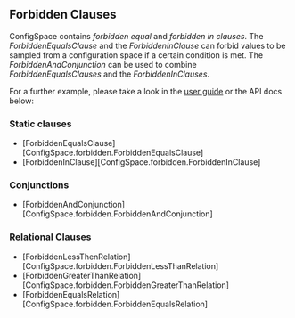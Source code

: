 ## Forbidden Clauses

ConfigSpace contains *forbidden equal* and *forbidden in clauses*.
The *ForbiddenEqualsClause* and the *ForbiddenInClause* can forbid values to be
sampled from a configuration space if a certain condition is met. The
*ForbiddenAndConjunction* can be used to combine *ForbiddenEqualsClauses* and
the *ForbiddenInClauses*.

For a further example, please take a look in the [user guide](../guide.md)
or the API docs below:

### Static clauses
* [ForbiddenEqualsClause][ConfigSpace.forbidden.ForbiddenEqualsClause]
* [ForbiddenInClause][ConfigSpace.forbidden.ForbiddenInClause]

### Conjunctions
* [ForbiddenAndConjunction][ConfigSpace.forbidden.ForbiddenAndConjunction]

### Relational Clauses
* [ForbiddenLessThenRelation][ConfigSpace.forbidden.ForbiddenLessThanRelation]
* [ForbiddenGreaterThanRelation][ConfigSpace.forbidden.ForbiddenGreaterThanRelation]
* [ForbiddenEqualsRelation][ConfigSpace.forbidden.ForbiddenEqualsRelation]

